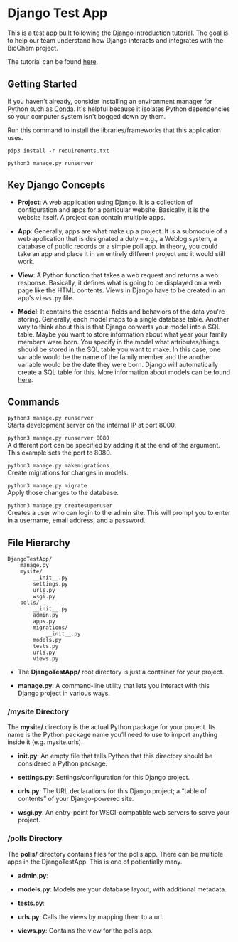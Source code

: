 # Django Test App
This is a test app built following the Django introduction tutorial. The goal is to help our team understand how Django interacts and integrates with the BioChem project.

The tutorial can be found [here](https://docs.djangoproject.com/en/2.2/intro/).

## Getting Started
If you haven't already, consider installing an environment manager for Python such as [Conda](https://docs.conda.io/en/latest/). It's helpful because it isolates Python dependencies so your computer system isn't bogged down by them.

Run this command to install the libraries/frameworks that this application uses.

`pip3 install -r requirements.txt`

`python3 manage.py runserver`

## Key Django Concepts
- **Project**: A web application using Django. It is a collection of configuration and apps for a particular website. Basically, it is the website itself. A project can contain multiple apps.

- **App**: Generally, apps are what make up a project. It is a submodule of a web application that is designated a duty – e.g., a Weblog system, a database of public records or a simple poll app. In theory, you could take an app and place it in an entirely different project and it would still work.

- **View**: A Python function that takes a web request and returns a web response. Basically, it defines what is going to be displayed on a web page like the HTML contents. Views in Django have to be created in an app's `views.py` file.

- **Model**: It contains the essential fields and behaviors of the data you're storing. Generally, each model maps to a single database table. Another way to think about this is that Django converts your model into a SQL table. Maybe you want to store information about what year your family members were born. You specify in the model what attributes/things should be stored in the SQL table you want to make. In this case, one variable would be the name of the family member and the another variable would be the date they were born. Django will automatically create a SQL table for this. More information about models can be found [here](https://docs.djangoproject.com/en/2.2/topics/db/models/).

## Commands
`python3 manage.py runserver`   
Starts development server on the internal IP at port 8000.

`python3 manage.py runserver 8080`   
A different port can be specified by adding it at the end of the argument. This example sets the port to 8080.

`python3 manage.py makemigrations`      
Create migrations for changes in models.

`python3 manage.py migrate`     
Apply those changes to the database.

`python3 manage.py createsuperuser`     
Creates a user who can login to the admin site. This will prompt you to enter in a username, email address, and a password.

## File Hierarchy
```
DjangoTestApp/
    manage.py
    mysite/
        __init__.py
        settings.py
        urls.py
        wsgi.py
    polls/
        __init__.py
        admin.py
        apps.py
        migrations/
            __init__.py
        models.py
        tests.py
        urls.py
        views.py
```

- The **DjangoTestApp/** root directory is just a container for your project.

- **manage.py**: A command-line utility that lets you interact with this Django project in various ways.

### /mysite Directory
The **mysite/** directory is the actual Python package for your project. Its name is the Python package name you’ll need to use to import anything inside it (e.g. mysite.urls).

- **__init__.py**: An empty file that tells Python that this directory should be considered a Python package.

- **settings.py**: Settings/configuration for this Django project.

- **urls.py**: The URL declarations for this Django project; a “table of contents” of your Django-powered site.

- **wsgi.py**: An entry-point for WSGI-compatible web servers to serve your project.

### /polls Directory
The **polls/** directory contains files for the polls app. There can be multiple apps in the DjangoTestApp. This is one of potientially many.

- **admin.py**:

- **models.py**: Models are your database layout, with additional metadata.

- **tests.py**:

- **urls.py**: Calls the views by mapping them to a url.

- **views.py**: Contains the view for the polls app. 